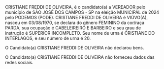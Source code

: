 CRISTIANE FREDDI DE OLIVEIRA, é o candidato(a) a VEREADOR pelo município de SÃO JOSÉ DOS CAMPOS - SP na eleição MUNICIPAL de 2024 pelo PODEMOS (PODE). CRISTIANE FREDDI DE OLIVEIRA é VIÚVO(A), nasceu em 03/08/1970, se declara do gênero FEMININO da cor/raça PARDA, sua ocupação é CABELEIREIRO E BARBEIRO e seu grau de instrução é SUPERIOR INCOMPLETO. Seu nome de urna é CRISTIANE DO INTERLAGOS, e seu número de urna é 20.

O Candidato(a) CRISTIANE FREDDI DE OLIVEIRA não declarou bens.


O Candidato(a) CRISTIANE FREDDI DE OLIVEIRA não forneceu dados das redes sociais.